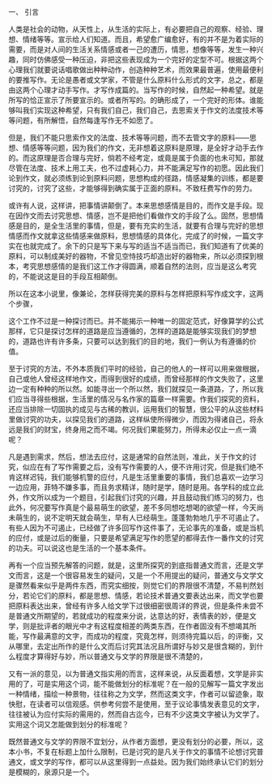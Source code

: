 一、 引言

人类是社会的动物，从天性上，从生活的实际上，有必要把自己的观察、经验、理想、情绪等等。宣示给人们知道。而且，希望愈广编愈好，有的并不是为着实际的需要，而是对人间的生活关系情感或者一己的遭历，情思，想像等等，发生一种兴趣，同时仿佛感受一种压迫，非把这些表现成为一个完好的定型不可。根据这两个心理我们就要说话唱歌做出种种动作，创造种种艺术，而效果最普遍，使用最便利的要推写作。无论是愚者或文学家，不管是什么原料什么形式的文字，总之，都是由这两个心理才动手写作。才写作成篇的。当写作的时候，自然起一种希望。就是所写的恰正宣示了所要宣示的。或者所写的。的确形成了，一个完好的形体。谁能够叫我们实现这种希望，只有我们自己，我们自己，去思索关于作文的法度技术等等问题，有所解悟，自然每逢写作无不如愿了。

但是，我们不能只思索作文的法度、技术等等问题，而不去管文字的原料——思想、情感等等问题，因为我们的作文，无非想着这原料是原理，是全好才动手去作的。而这原理是否合理与完好，倘若不经考定，或竟是属于负面的也未可知，那就尽管在法度、技术上用工夫，也不过虚耗心力，并不能满足写作的初愿。因此我们论到作文，就必须练到论到原料问题，思想构成的径路，情感凝集的训练，都是要讨究的，讨究了这些，才能够得到确实属于正面的原料。不致枉费写作的劳力。

或许有人说，这样讲，把事情讲颠倒了。本来思想感情是目的，而作文是手段。现在因作文而去讨究思想、情感，岂不是把他们看做作文的手段了么。固然，思想情感是目的，是全生活里的事情，但是，要有充实的生活，就要有合理与完好的思想情感而作文就拿这些情感来做原料，思想情感的具体化，完成了的时候，一篇文字实在也就完成了。余下的只是写下来与写的适当不适当而已，我们知道有了优美的原料，可以制成美好的器物，不曾见空恃技巧却造出好的器物来，所以必须探到根本，考究思想感情的是我们这工作才得圆满，顺着自然的法则，应当是这么考究的，不能说这是目的手段互相颠倒。

所以在这本小说里，像兼论，怎样获得完美的原料与怎样把原料写作成文字，这两个步骤，

这个工作不过是一种探讨而已。并不能揭示一种唯一的固定范式，好像算学的公式那样，它只是探讨怎样的道路是应当遵循的，怎样的道路是能够实现我们的梦想的，道路也许有许多条，只要可以达到我们的目的地，我们一例认为有遵循的价值。

至于讨究的方法，不外本质我们平时的经验，自己的他人的一样可以用来做根据，自己或他人曾经这样地作文，而得到很好的成绩，而曾经那样的作文失败了，这里边一定有种种的所以然。如能寻出一个所以然，我们就探见一条道路，了，所以我们应当寻得些根据，生活里的情况与名作家的篇章一样需要。作我们探究的资料，还应当排除一切固执的成见与古稀的教训，运用我们的智慧，很公平的从这些材料里做讨究的功夫，以探见我们的道路，这样纵使所得微少，而因为得诸自己，将永远是我们的财宝，终身用之而不竭。何况我们果能努力，所得未必仅止一点一滴呢？

凡是遇到需求，然后，想法去应付，这是通常的自然法则，准此，关于作文的讨究，似应在有了写作需要之后，没有写作需要的人，便不许用讨究，但是我们绝不肯这样迟钝，我们能够机警的应付，凡是生活里重要的事情，我们总喜欢一边学习一边应用，菲特不嫌多事，而且务求精详，随时是学，随时是用。各学科的成立此外，作文所以成为一个题目，引起我们讨究的兴趣，并且鼓动我们练习的努力，也此外，何况要写作真是个最易萌生的欲望，差不多同想吃想喝的欲望一样，今天尚未萌生的，说不定明天就会萌生，早有人已经萌生。蓬蓬勃勃地几乎不可遏止了。有些人因为不可遏止，已经做了许多回写作这件事了，无论事先的准备，或是当机的应付，或是过后的衡量，只要是希望满足写作的愿望的都得去作一番作文的讨究的功夫。可以说这也是生活的一个基本条件。

再有一个应当预先解答的问题，就是，这里所探究的到底指普通文而言，还是文学文而言，这是一个很容易发生的疑问，又是一个不用提出的疑问，普通文与文学文是骤然看来似乎是两件东西，而究实细按，则觉它们的界限很不清楚，不易判然划分，若论它们的原料，都是思想、情感，若论技术普通文要表达出来，而文学也要把原料表达出来，曾经有许多人给文学下过很细密很周详的界说，但是条件未尝不是普通文所期望的，若就成功的程度来分说，达意达的好，表情表的妙，便是文学，则是批评者的眼光中才有这程度相差的两类东西，在作者固没有不想竭其所能，写作最满意的文字，而成功的程度，究竟怎样，则须待完篇以后，的评衡，又从哪里，去定出所作的是什么文而后讨究其法况且所谓好与妙又是很含糊的，到什么程度才算得好与妙，所以普通文与文学的界限是很不清楚的，

又有一派的意见，以为普通文指实用的而言，这样来说，从反面着想，文学是非实用的了，可是实用这个词，能不能做划分的标准呢？在一般的见解写一篇文字发出一种情绪，描绘一种景物，往往称之为文学，然而这类文字，作者可以留迹象，取快慰，在读者可以信观感。供参考何尝不是使用，至于议论事情发表意见的文字，往往被认为应付实际的需用的，然而自古迄今，已有不少这类文字被认为文学了。实用这个词又怎能做到划分的标准呢？

既然普通文与文学的界限不宜划分，从作者方面想，更没有划分的必要，所以，这本小书，不复在标题上加什么限制，已是讨究的是凡关于作文的事情不论想讨究普通文，或文学的写作，都可以从这里得到一点益处。因为我们始终承认它们的划分是模糊的，泉源只是一个。

